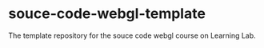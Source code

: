 # souce-code-webgl-template
The template repository for the souce code webgl course on Learning Lab.
